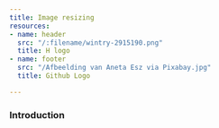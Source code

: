 ```yaml
---
title: Image resizing
resources:
- name: header
  src: "/:filename/wintry-2915190.png"
  title: H logo
- name: footer
  src: "/Afbeelding van Aneta Esz via Pixabay.jpg"
  title: Github Logo

---
```

### Introduction
